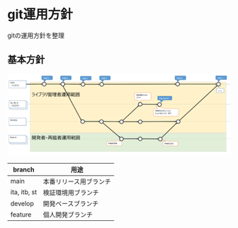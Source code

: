 # git運用方針
gitの運用方針を整理

## 基本方針
![gitflow](gitflow.png)


|  branch  |  用途  |
| ---- | ---- |
|  main  |  本番リリース用ブランチ  |
|  ita, itb, st  |  検証環境用ブランチ  |
| develop | 開発ベースブランチ |
| feature | 個人開発ブランチ |